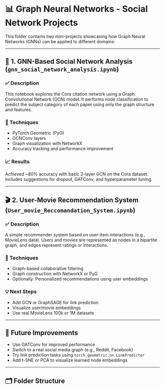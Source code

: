 # 📊 Graph Neural Networks - Social Network Projects

This folder contains two mini-projects showcasing how Graph Neural Networks (GNNs) can be applied to different domains:

---

## 🧠 1. GNN-Based Social Network Analysis (`gnn_social_network_analysis.ipynb`)

### ✅ Description
This notebook explores the Cora citation network using a Graph Convolutional Network (GCN) model. It performs node classification to predict the subject category of each paper using only the graph structure and features.

### 🔧 Techniques
- PyTorch Geometric (PyG)
- GCNConv layers
- Graph visualization with NetworkX
- Accuracy tracking and performance improvement

### 📈 Results
Achieved ~80% accuracy with basic 2-layer GCN on the Cora dataset. Includes suggestions for dropout, GATConv, and hyperparameter tuning.

---

## 🎬 2. User-Movie Recommendation System (`User_movie_Reccomandation_System.ipynb`)

### ✅ Description
A simple recommender system based on user-item interactions (e.g., MovieLens data). Users and movies are represented as nodes in a bipartite graph, and edges represent ratings or interactions.

### 🔧 Techniques
- Graph-based collaborative filtering
- Graph construction with NetworkX or PyG
- Optionally: Personalized recommendations using user embeddings

### 💡 Next Steps
- Add GCN or GraphSAGE for link prediction
- Visualize user/movie embeddings
- Use real MovieLens 100k or 1M datasets

---

## 🚀 Future Improvements
- Use GATConv for improved performance
- Switch to a real social media graph (e.g., Reddit, Facebook)
- Try link prediction tasks using `torch_geometric.nn.LinkPredictor`
- Add t-SNE or PCA to visualize learned node embeddings

---

## 🗂 Folder Structure

